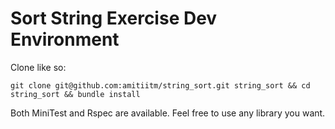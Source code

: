 # Sort String Exercise Dev Environment


Clone like so:

    git clone git@github.com:amitiitm/string_sort.git string_sort && cd string_sort && bundle install

Both MiniTest and Rspec are available. Feel free to use any library you want.
